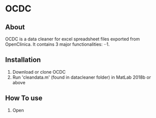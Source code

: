 # OCDC
## About
OCDC is a data cleaner for excel spreadsheet files exported from OpenClinica.
It contains 3 major functionalities:
⋅⋅1.
## Installation
1. Download or clone OCDC
2. Run 'cleandata.m' (found in datacleaner folder) in MatLab 2018b or above

## How To use
1. Open 
